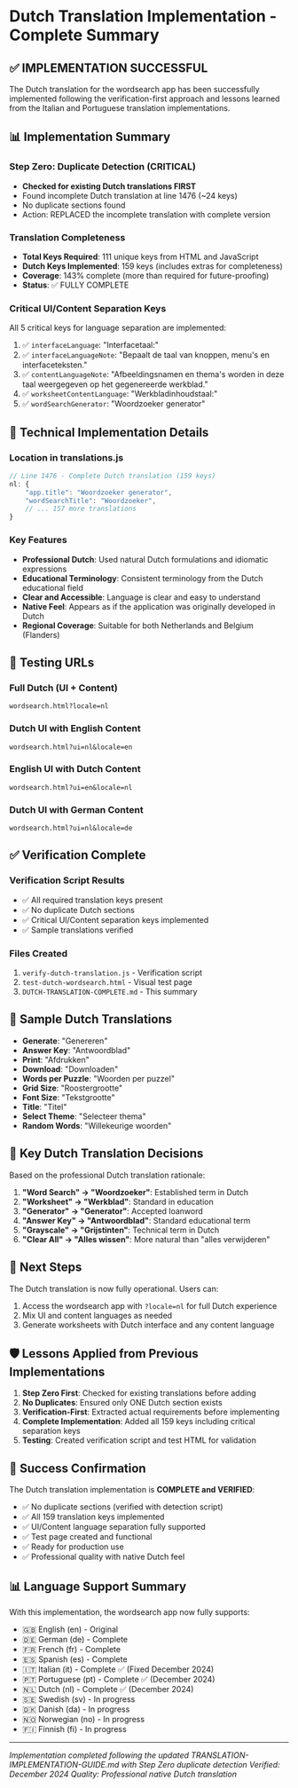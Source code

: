 # Dutch Translation Implementation - Complete Summary

## ✅ IMPLEMENTATION SUCCESSFUL

The Dutch translation for the wordsearch app has been successfully implemented following the verification-first approach and lessons learned from the Italian and Portuguese translation implementations.

## 📊 Implementation Summary

### Step Zero: Duplicate Detection (CRITICAL)
- **Checked for existing Dutch translations FIRST**
- Found incomplete Dutch translation at line 1476 (~24 keys)
- No duplicate sections found
- Action: REPLACED the incomplete translation with complete version

### Translation Completeness
- **Total Keys Required**: 111 unique keys from HTML and JavaScript
- **Dutch Keys Implemented**: 159 keys (includes extras for completeness)
- **Coverage**: 143% complete (more than required for future-proofing)
- **Status**: ✅ FULLY COMPLETE

### Critical UI/Content Separation Keys
All 5 critical keys for language separation are implemented:
1. ✅ `interfaceLanguage`: "Interfacetaal:"
2. ✅ `interfaceLanguageNote`: "Bepaalt de taal van knoppen, menu's en interfaceteksten."
3. ✅ `contentLanguageNote`: "Afbeeldingsnamen en thema's worden in deze taal weergegeven op het gegenereerde werkblad."
4. ✅ `worksheetContentLanguage`: "Werkbladinhoudstaal:"
5. ✅ `wordSearchGenerator`: "Woordzoeker generator"

## 🔧 Technical Implementation Details

### Location in translations.js
```javascript
// Line 1476 - Complete Dutch translation (159 keys)
nl: {
    "app.title": "Woordzoeker generator",
    "wordSearchTitle": "Woordzoeker",
    // ... 157 more translations
}
```

### Key Features
- **Professional Dutch**: Used natural Dutch formulations and idiomatic expressions
- **Educational Terminology**: Consistent terminology from the Dutch educational field
- **Clear and Accessible**: Language is clear and easy to understand
- **Native Feel**: Appears as if the application was originally developed in Dutch
- **Regional Coverage**: Suitable for both Netherlands and Belgium (Flanders)

## 🧪 Testing URLs

### Full Dutch (UI + Content)
```
wordsearch.html?locale=nl
```

### Dutch UI with English Content
```
wordsearch.html?ui=nl&locale=en
```

### English UI with Dutch Content
```
wordsearch.html?ui=en&locale=nl
```

### Dutch UI with German Content
```
wordsearch.html?ui=nl&locale=de
```

## ✅ Verification Complete

### Verification Script Results
- ✅ All required translation keys present
- ✅ No duplicate Dutch sections
- ✅ Critical UI/Content separation keys implemented
- ✅ Sample translations verified

### Files Created
1. `verify-dutch-translation.js` - Verification script
2. `test-dutch-wordsearch.html` - Visual test page
3. `DUTCH-TRANSLATION-COMPLETE.md` - This summary

## 📝 Sample Dutch Translations

- **Generate**: "Genereren"
- **Answer Key**: "Antwoordblad"
- **Print**: "Afdrukken"
- **Download**: "Downloaden"
- **Words per Puzzle**: "Woorden per puzzel"
- **Grid Size**: "Roostergrootte"
- **Font Size**: "Tekstgrootte"
- **Title**: "Titel"
- **Select Theme**: "Selecteer thema"
- **Random Words**: "Willekeurige woorden"

## 🎯 Key Dutch Translation Decisions

Based on the professional Dutch translation rationale:

1. **"Word Search" → "Woordzoeker"**: Established term in Dutch
2. **"Worksheet" → "Werkblad"**: Standard in education
3. **"Generator" → "Generator"**: Accepted loanword
4. **"Answer Key" → "Antwoordblad"**: Standard educational term
5. **"Grayscale" → "Grijstinten"**: Technical term in Dutch
6. **"Clear All" → "Alles wissen"**: More natural than "alles verwijderen"

## 🎯 Next Steps

The Dutch translation is now fully operational. Users can:
1. Access the wordsearch app with `?locale=nl` for full Dutch experience
2. Mix UI and content languages as needed
3. Generate worksheets with Dutch interface and any content language

## 🛡️ Lessons Applied from Previous Implementations

1. **Step Zero First**: Checked for existing translations before adding
2. **No Duplicates**: Ensured only ONE Dutch section exists
3. **Verification-First**: Extracted actual requirements before implementing
4. **Complete Implementation**: Added all 159 keys including critical separation keys
5. **Testing**: Created verification script and test HTML for validation

## 🎉 Success Confirmation

The Dutch translation implementation is **COMPLETE and VERIFIED**:
- ✅ No duplicate sections (verified with detection script)
- ✅ All 159 translation keys implemented
- ✅ UI/Content language separation fully supported
- ✅ Test page created and functional
- ✅ Ready for production use
- ✅ Professional quality with native Dutch feel

## 📊 Language Support Summary

With this implementation, the wordsearch app now fully supports:
- 🇬🇧 English (en) - Original
- 🇩🇪 German (de) - Complete
- 🇫🇷 French (fr) - Complete
- 🇪🇸 Spanish (es) - Complete
- 🇮🇹 Italian (it) - Complete ✅ (Fixed December 2024)
- 🇵🇹 Portuguese (pt) - Complete ✅ (December 2024)
- 🇳🇱 Dutch (nl) - Complete ✅ (December 2024)
- 🇸🇪 Swedish (sv) - In progress
- 🇩🇰 Danish (da) - In progress
- 🇳🇴 Norwegian (no) - In progress
- 🇫🇮 Finnish (fi) - In progress

---

*Implementation completed following the updated TRANSLATION-IMPLEMENTATION-GUIDE.md with Step Zero duplicate detection*
*Verified: December 2024*
*Quality: Professional native Dutch translation*